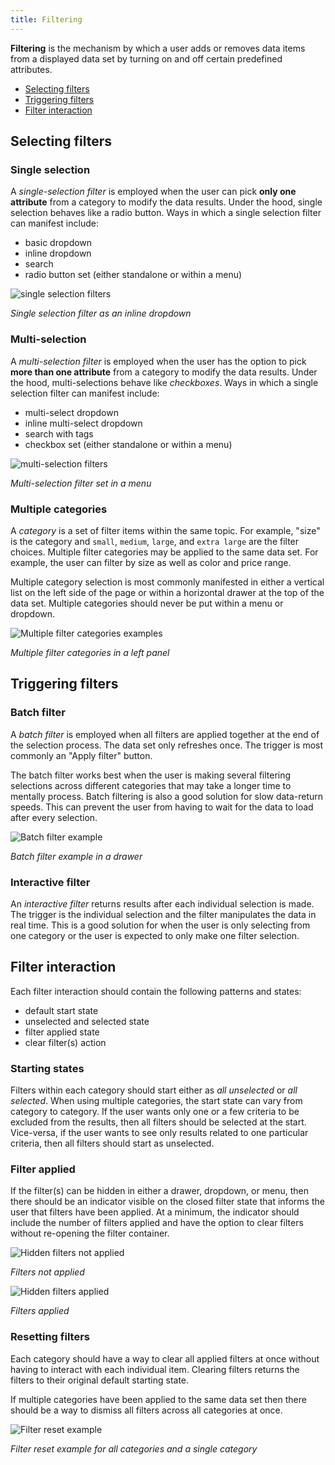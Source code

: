 ```yaml
---
title: Filtering
---
```


**Filtering** is the mechanism by which a user adds or removes data items from a displayed data set by turning on and off certain predefined attributes.

<anchor-links>
<ul>
    <li><a href="#selecting-filters">Selecting filters</a></li>
    <li><a href="#triggering-filters">Triggering filters</a></li>
    <li><a href="#filter-interaction">Filter interaction</a></li>
</ul>
</anchor-links>

## Selecting filters

### Single selection

A _single-selection filter_ is employed when the user can pick **only one attribute** from a category to modify the data results. Under the hood, single selection behaves like a radio button. Ways in which a single selection filter can manifest include:

- basic dropdown
- inline dropdown
- search
- radio button set (either standalone or within a menu)

![single selection filters](images/filter-1.svg)

_Single selection filter as an inline dropdown_

### Multi-selection

A _multi-selection filter_ is employed when the user has the option to pick **more than one attribute** from a category to modify the data results. Under the hood, multi-selections behave like _checkboxes_. Ways in which a single selection filter can manifest include:

- multi-select dropdown
- inline multi-select dropdown
- search with tags
- checkbox set (either standalone or within a menu)

![multi-selection filters](images/filter-2.svg)

_Multi-selection filter set in a menu_

### Multiple categories

A _category_ is a set of filter items within the same topic. For example, "size" is the category and `small`, `medium`, `large`, and `extra large` are the filter choices. Multiple filter categories may be applied to the same data set. For example, the user can filter by size as well as color and price range.

Multiple category selection is most commonly manifested in either a vertical list on the left side of the page or within a horizontal drawer at the top of the data set. Multiple categories should never be put within a menu or dropdown.

![Multiple filter categories examples](images/filter-3.svg)

_Multiple filter categories in a left panel_

## Triggering filters

### Batch filter

A _batch filter_ is employed when all filters are applied together at the end of the selection process. The data set only refreshes once. The trigger is most commonly an "Apply filter" button.

The batch filter works best when the user is making several filtering selections across different categories that may take a longer time to mentally process. Batch filtering is also a good solution for slow data-return speeds. This can prevent the user from having to wait for the data to load after every selection.

![Batch filter example](images/filter-4.svg)

_Batch filter example in a drawer_

### Interactive filter

An _interactive filter_ returns results after each individual selection is made. The trigger is the individual selection and the filter manipulates the data in real time. This is a good solution for when the user is only selecting from one category or the user is expected to only make one filter selection.

## Filter interaction

Each filter interaction should contain the following patterns and states:

- default start state
- unselected and selected state
- filter applied state
- clear filter(s) action

### Starting states

Filters within each category should start either as _all unselected_ or _all selected_. When using multiple categories, the start state can vary from category to category. If the user wants only one or a few criteria to be excluded from the results, then all filters should be selected at the start. Vice-versa, if the user wants to see only results related to one particular criteria, then all filters should start as unselected.

### Filter applied

If the filter(s) can be hidden in either a drawer, dropdown, or menu, then there should be an indicator visible on the closed filter state that informs the user that filters have been applied. At a minimum, the indicator should include the number of filters applied and have the option to clear filters without re-opening the filter container.

![Hidden filters not applied](images/filter-5.svg)

_Filters not applied_

![Hidden filters applied](images/filter-6.svg)

_Filters applied_

### Resetting filters

Each category should have a way to clear all applied filters at once without having to interact with each individual item. Clearing filters returns the filters to their original default starting state.

If multiple categories have been applied to the same data set then there should be a way to dismiss all filters across all categories at once.

![Filter reset example](images/filter-7.svg)

_Filter reset example for all categories and a single category_
